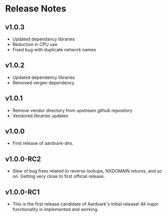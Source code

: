 # Release Notes

## v1.0.3
* Updated dependancy libraries
* Reduction in CPU use
* Fixed bug with duplicate network names


## v1.0.2
* Updated dependency libraries
* Removed vergen dependency

## v1.0.1
- Remove vendor directory from upstream github repository
- Vendored libraries updates

## v1.0.0
- First release of aardvark-dns.

## v1.0.0-RC2
- Slew of bug fixes related to reverse lookups, NXDOMAIN returns, and so on. Getting very close to first official release.

## v1.0.0-RC1
- This is the first release candidate of Aardvark's initial release! All major functionality is implemented and working.
